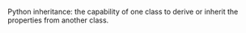 Python inheritance: the capability of one class to derive or inherit the properties from another class. 